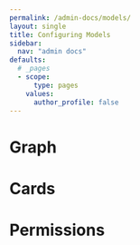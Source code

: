 ```yaml
---
permalink: /admin-docs/models/
layout: single
title: Configuring Models
sidebar:
  nav: "admin docs"
defaults:
  # _pages
  - scope:
      type: pages
    values:
      author_profile: false
---
```



# Graph


# Cards


# Permissions
